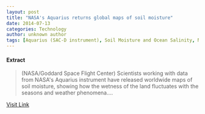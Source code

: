 ```yaml
---
layout: post
title: "NASA's Aquarius returns global maps of soil moisture"
date: 2014-07-13
categories: Technology
author: unknown author
tags: [Aquarius (SAC-D instrument), Soil Moisture and Ocean Salinity, Nature, Oceanography, Applied and interdisciplinary physics, Meteorology, Physical geography, Earth sciences]
---
```





#### Extract
>(NASA/Goddard Space Flight Center) Scientists working with data from NASA's Aquarius instrument have released worldwide maps of soil moisture, showing how the wetness of the land fluctuates with the seasons and weather phenomena....



[Visit Link](http://www.eurekalert.org/pub_releases/2014-07/nsfc-nar070714.php)


